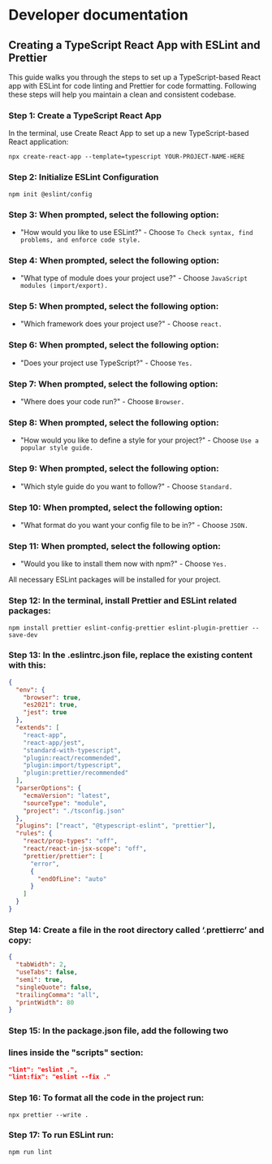 # Developer documentation

## Creating a TypeScript React App with ESLint and Prettier

This guide walks you through the steps to set up a TypeScript-based React app
with ESLint for code linting and Prettier for code formatting. Following these
steps will help you maintain a clean and consistent codebase.

### Step 1: Create a TypeScript React App

In the terminal, use Create React App to set up a new TypeScript-based React
application:

`npx create-react-app --template=typescript YOUR-PROJECT-NAME-HERE`

### Step 2: Initialize ESLint Configuration

`npm init @eslint/config`

### Step 3: When prompted, select the following option:

- "How would you like to use ESLint?" - Choose
`To Check syntax, find problems, and enforce code style.`

### Step 4: When prompted, select the following option:

- "What type of module does your project use?" - Choose
`JavaScript modules (import/export).`

### Step 5: When prompted, select the following option:

- "Which framework does your project use?" - Choose `react.`

### Step 6: When prompted, select the following option:

- "Does your project use TypeScript?" - Choose `Yes.`

### Step 7: When prompted, select the following option:

- "Where does your code run?" - Choose `Browser.`

### Step 8: When prompted, select the following option:

- "How would you like to define a style for your project?" - Choose
`Use a popular style guide.`

### Step 9: When prompted, select the following option:

- "Which style guide do you want to follow?" - Choose `Standard.`

### Step 10: When prompted, select the following option:

- "What format do you want your config file to be in?" - Choose `JSON.`

### Step 11: When prompted, select the following option:

- "Would you like to install them now with npm?" - Choose `Yes.`

All necessary ESLint packages will be installed for your project.

### Step 12: In the terminal, install Prettier and ESLint related packages:

`npm install prettier eslint-config-prettier eslint-plugin-prettier --save-dev`

### Step 13: In the .eslintrc.json file, replace the existing content with this:

```json
{
  "env": {
    "browser": true,
    "es2021": true,
    "jest": true
  },
  "extends": [
    "react-app",
    "react-app/jest",
    "standard-with-typescript",
    "plugin:react/recommended",
    "plugin:import/typescript",
    "plugin:prettier/recommended"
  ],
  "parserOptions": {
    "ecmaVersion": "latest",
    "sourceType": "module",
    "project": "./tsconfig.json"
  },
  "plugins": ["react", "@typescript-eslint", "prettier"],
  "rules": {
    "react/prop-types": "off",
    "react/react-in-jsx-scope": "off",
    "prettier/prettier": [
      "error",
      {
        "endOfLine": "auto"
      }
    ]
  }
}
```

### Step 14: Create a file in the root directory called ‘.prettierrc’ and copy:

```json
{
  "tabWidth": 2,
  "useTabs": false,
  "semi": true,
  "singleQuote": false,
  "trailingComma": "all",
  "printWidth": 80
}
```

### Step 15: In the package.json file, add the following two
### lines inside the "scripts" section:

```json
"lint": "eslint .",
"lint:fix": "eslint --fix ."
```

### Step 16: To format all the code in the project run:

`npx prettier --write .`

### Step 17: To run ESLint run:

`npm run lint`
